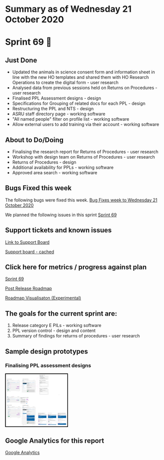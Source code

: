 # Summary as of Wednesday 21 October 2020 

# Sprint 69 &#x1f966;

## Just Done
* Updated the animals in science consent form and information sheet in line with the new HO templates and shared them with HO Research Operations to create the digital form - user research
* Analysed data from previous sessions held on Returns on Procedures - user research
* Finalised PPL Assessment designs - design 
* Specifications for Grouping of related docs for each PPL - design 
* Restructuring the PPL and NTS - design
* ASRU staff directory page - working software
* "All named people" filter on profile list - working software
* Allow external users to add training via their account - working software

## About to Do/Doing
* Finalising the research report for Returns of Procedures - user research
* Workshop with design team on Returns of Procedures - user research
* Returns of Procedures - design
* Additional availability for PPLs - working software
* Approved area search - working software

## Bugs Fixed this week
The following bugs were fixed this week.
[Bug Fixes week to Wednesday 21 October 2020](graphs/bugs21102020.png)

We planned the following issues in this sprint 
[Sprint 69](graphs/sprint21102020.png)

## Support tickets and known issues
[Link to Support Board](https://collaboration.homeoffice.gov.uk/jira/secure/RapidBoard.jspa?rapidView=1717&selectedIssue=ASSB-253)

[Support board - cached](graphs/supportBoard21102020.png)

## Click here for metrics / progress against plan
[Sprint 69](graphs/progress21102020.png)

[Post Release Roadmap](graphs/roadmap21102020.png)

[Roadmap Visualisaton (Experimental) ](roadmapVisualisation21102020.md)

## The goals for the current sprint are:
1. Release category E PILs - working software 
2. PPL version control - design and content 
3. Summary of findings for returns of procedures - user research

## Sample design prototypes
### Finalising PPL assessment designs
<a href="graphs/proto1_21102020.png"><img src="graphs/proto1_21102020.png" alt="HTML5 Icon" width="200" style="border:2px solid black"></a>
<br>

## Google Analytics for this report
[Google Analytics](graphs/GA21102020.png)

